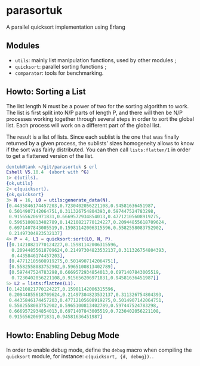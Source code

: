 parasortuk
==========

A parallel quicksort implementation using Erlang

Modules
-------

* `utils`: mainly list manipulation functions, used by other modules ;
* `quicksort`: parallel sorting functions ;
* `comparator`: tools for benchmarking.

Howto: Sorting a List
---------------------

The list length N must be a power of two for the sorting algorithm to
work. The list is first split into N/P parts of length P, and there
will then be N/P processes working together through several steps in
order to sort the global list. Each process will work on a different
part of the global list.

The result is a list of lists. Since each sublist is the one that was
finally returned by a given process, the sublists' sizes homogeneity
allows to know if the sort was fairly distributed. You can then call
`lists:flatten/1` in order to get a flattened version of the list.

```erlang
dentuk@tank ~/git/parasortuk $ erl
Eshell V5.10.4  (abort with ^G)
1> c(utils).
{ok,utils}
2> c(quicksort).
{ok,quicksort}
3> N = 16, L0 = utils:generate_data(N).
[0.4435846174457203,0.7230402056221108,0.94581636451987,
 0.5014907142064751,0.311326754804393,0.597447524783298,
 0.915656206971831,0.6669572934854013,0.47712105608919275,
 0.5965100813402789,0.14210821770124227,0.20944855618709624,
 0.6971407843005519,0.15981142006315596,0.5582558083752902,
 0.21497304823532137]
4> P = 4, L1 = quicksort:sort(L0, N, P).
[[0.14210821770124227,0.15981142006315596,
  0.20944855618709624,0.21497304823532137,0.311326754804393,
  0.4435846174457203],
 [0.47712105608919275,0.5014907142064751],
 [0.5582558083752902,0.5965100813402789],
 [0.597447524783298,0.6669572934854013,0.6971407843005519,
  0.7230402056221108,0.915656206971831,0.94581636451987]]
5> L2 = lists:flatten(L1).
[0.14210821770124227,0.15981142006315596,
 0.20944855618709624,0.21497304823532137,0.311326754804393,
 0.4435846174457203,0.47712105608919275,0.5014907142064751,
 0.5582558083752902,0.5965100813402789,0.597447524783298,
 0.6669572934854013,0.6971407843005519,0.7230402056221108,
 0.915656206971831,0.94581636451987]
```

Howto: Enabling Debug Mode
--------------------------

In order to enable debug mode, define the `debug` macro 
when compiling the `quicksort` module, for instance:
`c(quicksort, {d, debug}).`.


